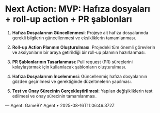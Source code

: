 # Next Action: MVP: Hafıza dosyaları + roll-up action + PR şablonları

1. **Hafıza Dosyalarının Güncellenmesi**: Projeye ait hafıza dosyalarında gerekli bilgilerin güncellenmesi ve eksikliklerin tamamlanması.

2. **Roll-up Action Planının Oluşturulması**: Projedeki tüm önemli görevlerin ve aksiyonların bir araya getirildiği bir roll-up planının hazırlanması.

3. **PR Şablonlarının Tasarlanması**: Pull request (PR) süreçlerini kolaylaştırmak için kullanılacak şablonların oluşturulması.

4. **Hafıza Dosyalarının İncelenmesi**: Güncellenmiş hafıza dosyalarının gözden geçirilmesi ve gerektiğinde düzeltmelerin yapılması.

5. **Test ve Onay Sürecinin Gerçekleştirilmesi**: Yapılan değişikliklerin test edilmesi ve onay sürecinin tamamlanması.

— Agent: GameBY Agent • 2025-08-16T11:06:46.372Z
